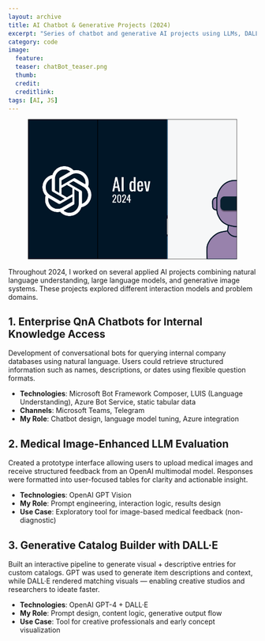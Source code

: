 ```yaml
---
layout: archive
title: AI Chatbot & Generative Projects (2024)
excerpt: "Series of chatbot and generative AI projects using LLMs, DALL·E and Azure services for real-world applications."
category: code
image:
  feature:
  teaser: chatBot_teaser.png
  thumb:
  credit:
  creditlink:
tags: [AI, JS]
---
```


<figure class="half">
	<img src="/images/ChatGPT.png">
</figure>


Throughout 2024, I worked on several applied AI projects combining natural language understanding, large language models, and generative image systems. These projects explored different interaction models and problem domains.

## 1. Enterprise QnA Chatbots for Internal Knowledge Access
Development of conversational bots for querying internal company databases using natural language. Users could retrieve structured information such as names, descriptions, or dates using flexible question formats.
- **Technologies**: Microsoft Bot Framework Composer, LUIS (Language Understanding), Azure Bot Service, static tabular data
- **Channels**: Microsoft Teams, Telegram
- **My Role**: Chatbot design, language model tuning, Azure integration

## 2. Medical Image-Enhanced LLM Evaluation

Created a prototype interface allowing users to upload medical images and receive structured feedback from an OpenAI multimodal model. Responses were formatted into user-focused tables for clarity and actionable insight.

- **Technologies**: OpenAI GPT Vision
- **My Role**: Prompt engineering, interaction logic, results design
- **Use Case**: Exploratory tool for image-based medical feedback (non-diagnostic)

## 3. Generative Catalog Builder with DALL·E

Built an interactive pipeline to generate visual + descriptive entries for custom catalogs. GPT was used to generate item descriptions and context, while DALL·E rendered matching visuals — enabling creative studios and researchers to ideate faster.

- **Technologies**: OpenAI GPT-4 + DALL·E
- **My Role**: Prompt design, content logic, generative output flow
- **Use Case**: Tool for creative professionals and early concept visualization

